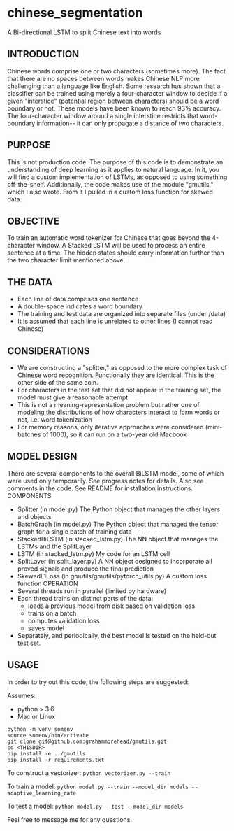 # chinese_segmentation
A Bi-directional LSTM to split Chinese text into words 

## INTRODUCTION
Chinese words comprise one or two characters (sometimes more). The fact that there are no spaces between words makes Chinese NLP more challenging than a language like English. Some research has shown that a classifier can be trained using merely a four-character window to decide if a given "interstice" (potential region between characters) should be a word boundary or not. These models have been known to reach 93% accuracy. The four-character window around a single interstice restricts that word-boundary information-- it can only propagate a distance of two characters.

## PURPOSE
This is not production code. The purpose of this code is to demonstrate an understanding of deep learning as it applies to natural language. In it, you will find a custom implementation of LSTMs, as opposed to using something off-the-shelf. Additionally, the code makes use of the module "gmutils," which I also wrote. From it I pulled in a custom loss function for skewed data.

## OBJECTIVE
To train an automatic word tokenizer for Chinese that goes beyond the 4-character window. A Stacked LSTM will be used to process an entire sentence at a time. The hidden states should carry information further than the two character limit mentioned above.

## THE DATA
- Each line of data comprises one sentence
- A double-space indicates a word boundary
- The training and test data are organized into separate files (under /data)
- It is assumed that each line is unrelated to other lines (I cannot read Chinese)

## CONSIDERATIONS
- We are constructing a "splitter," as opposed to the more complex task of Chinese word recognition. Functionally they are identical. This is the other side of the same coin.
- For characters in the test set that did not appear in the training set, the model must give a reasonable attempt
- This is not a meaning-representation problem but rather one of modeling the distributions of how characters interact to form words or not, i.e. word tokenization
- For memory reasons, only iterative approaches were considered (mini-batches of 1000), so it can run on a two-year old Macbook

## MODEL DESIGN
There are several components to the overall BiLSTM model, some of which were used only temporarily. See progress notes for details. Also see comments in the code. See README for installation instructions.
COMPONENTS
- Splitter (in model.py) The Python object that manages the other layers and objects
- BatchGraph (in model.py) The Python object that managed the tensor graph for a
single batch of training data
- StackedBiLSTM (in stacked_lstm.py) The NN object that manages the LSTMs and the
SplitLayer
- LSTM (in stacked_lstm.py) My code for an LSTM cell
- SplitLayer (in split_layer.py) A NN object designed to incorporate all proved signals and
produce the final prediction
- SkewedL1Loss (in gmutils/gmutils/pytorch_utils.py) A custom loss function
OPERATION
- Several threads run in parallel (limited by hardware)
- Each thread trains on distinct parts of the data:
  - loads a previous model from disk based on validation loss
  - trains on a batch
  - computes validation loss
  - saves model
- Separately, and periodically, the best model is tested on the held-out test set.

## USAGE

In order to try out this code, the following steps are suggested:

Assumes:
 - python > 3.6
 - Mac or Linux
```
python -m venv somenv
source somenv/bin/activate
git clone git@github.com:grahammorehead/gmutils.git
cd <THISDIR>
pip install -e ../gmutils
pip install -r requirements.txt
```

To construct a vectorizer:
`python vectorizer.py --train`


To train a model:
`python model.py --train --model_dir models --adaptive_learning_rate`


To test a model:
`python model.py --test --model_dir models`


Feel free to message me for any questions.
